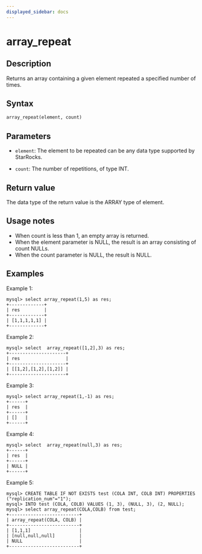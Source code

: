 ```yaml
---
displayed_sidebar: docs
---
```


# array_repeat

## Description

Returns an array containing a given element repeated a specified number of times.

## Syntax

```Haskell
array_repeat(element, count)
```

## Parameters

- `element`: The element to be repeated can be any data type supported by StarRocks.

- `count`: The number of repetitions, of type INT.

## Return value

The data type of the return value is the ARRAY type of element.

## Usage notes

- When count is less than 1, an empty array is returned.
- When the element parameter is NULL, the result is an array consisting of count NULLs.
- When the count parameter is NULL, the result is NULL.

## Examples

Example 1:

```plain text
mysql> select array_repeat(1,5) as res;
+-------------+
| res         |
+-------------+
| [1,1,1,1,1] |
+-------------+
```

Example 2:

```plain text
mysql> select  array_repeat([1,2],3) as res;
+---------------------+
| res                 |
+---------------------+
| [[1,2],[1,2],[1,2]] |
+---------------------+
```

Example 3:

```Plain
mysql> select array_repeat(1,-1) as res;
+------+
| res  |
+------+
| []   |
+------+
```

Example 4:

```Plain
mysql> select  array_repeat(null,3) as res;
+------+
| res  |
+------+
| NULL |
+------+
```

Example 5:

```Plain
mysql> CREATE TABLE IF NOT EXISTS test (COLA INT, COLB INT) PROPERTIES ("replication_num"="1");
mysql> INTO test (COLA, COLB) VALUES (1, 3), (NULL, 3), (2, NULL);
mysql> select array_repeat(COLA,COLB) from test;
+--------------------------+
| array_repeat(COLA, COLB) |
+--------------------------+
| [1,1,1]                  |
| [null,null,null]         |
| NULL                     |
+--------------------------+
```